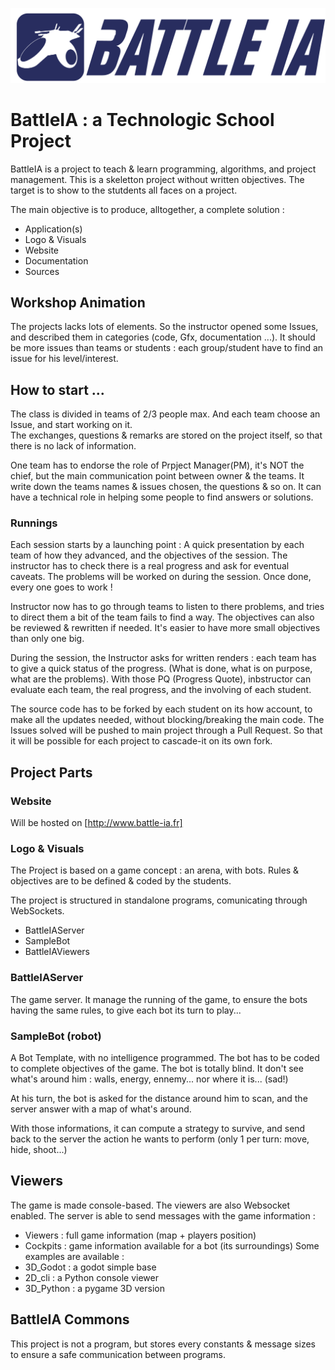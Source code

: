 ![BAttleIA Logo](https://raw.githubusercontent.com/blenderlab/BattleIA/master/Design/logo_blue.png "BAttleIA")

# BattleIA : a Technologic School Project

BattleIA is a project to teach & learn programming, algorithms, and project management.
This is a skeletton project without written objectives. The target is to show to the stutdents  all faces on a project.

The main objective is to produce, alltogether, a complete solution :   
  * Application(s)
  * Logo & Visuals
  * Website 
  * Documentation
  * Sources
  
## Workshop Animation

The projects lacks lots of elements. So the instructor opened some Issues, and described them in categories (code, Gfx, documentation ...). It should be more issues than teams or students : each group/student have to find an issue for his level/interest. 

## How to start ...

The class is divided in teams of 2/3 people max. And each team choose an Issue, and start working on it.  
The exchanges, questions & remarks are stored on the project itself, so that there is no lack of information.  

One team has to endorse the role of Prpject Manager(PM), it's NOT the chief, but the main communication point between owner & the teams. It write down the teams names & issues chosen, the questions & so on. It can have a technical role in helping some people to find answers or solutions. 

### Runnings 

Each session starts by a  launching point : A quick presentation by each team of how they advanced, and the objectives of the session. The instructor has to check there is a real progress and ask for eventual caveats. The problems will be worked on during the session.  Once done, every one goes to work ! 

Instructor now has to go through teams to listen to there problems, and tries to direct them a bit of the team fails to find a way. The objectives can also be reviewed & rewritten if needed. It's easier to have more small objectives than only one big. 

During the session, the Instructor asks for written renders : each team has to give a quick status of the progress. (What is done, what is on purpose, what are the problems).
With those PQ (Progress Quote), inbstructor can evaluate each team, the real progress, and the involving of each student. 

The source code has to be forked by each student on its how account, to make all the updates needed, without blocking/breaking the main code. The Issues solved will be pushed to main project through a Pull Request. So that it will be possible for each project to cascade-it on its own fork. 



## Project Parts 


### Website

Will be hosted on [http://www.battle-ia.fr] 

### Logo & Visuals 

The Project is based on a game concept : an arena, with bots. 
Rules & objectives are to be defined & coded by the students.

The project is structured in standalone programs, comunicating through WebSockets.

  * BattleIAServer
  * SampleBot
  * BattleIAViewers
  
### BattleIAServer 

The game server. It manage the running of the game, to ensure the bots having the same rules, to give each bot its turn to play...

### SampleBot (robot)
A Bot Template, with no intelligence programmed. The bot has to be coded to complete objectives of the game. The bot is totally blind. It don't see what's around him : walls, energy, ennemy... nor where it is... (sad!)

At his turn, the bot is asked for the distance around him to scan, and the server answer with a map of what's around.  

With those informations, it can compute a strategy to survive, and send back to the server the action he wants to perform (only 1 per turn: move, hide, shoot...)

## Viewers 

The game is made console-based. The viewers are also Websocket enabled. 
The server is able to send messages with the game information : 
  * Viewers : full game information (map + players position)
  * Cockpits : game information available for a bot (its surroundings) 
Some examples are available : 
  * 3D_Godot : a godot simple base
  * 2D_cli : a Python console viewer
  * 3D_Python : a pygame 3D version

## BattleIA Commons

This project is not a program, but stores every constants & message sizes to ensure a safe communication between programs.



